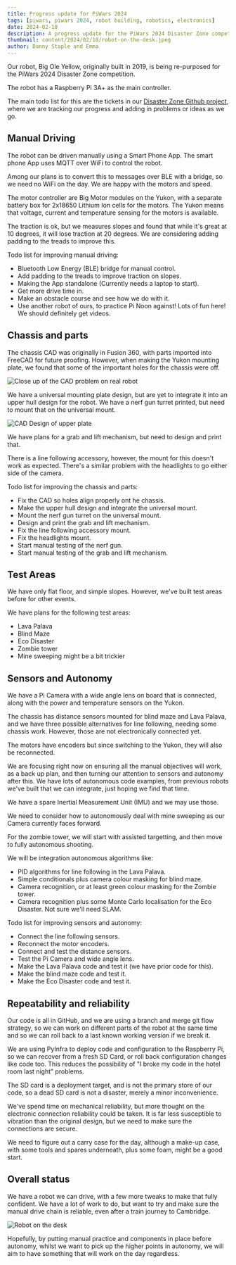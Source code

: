 ```yaml
---
title: Progress update for PiWars 2024
tags: [piwars, piwars 2024, robot building, robotics, electronics]
date: 2024-02-18
description: A progress update for the PiWars 2024 Disaster Zone competition.
thumbnail: content/2024/02/18/robot-on-the-desk.jpeg
author: Danny Staple and Emma
---
```

Our robot, Big Ole Yellow, originally built in 2019, is being re-purposed for the PiWars 2024 Disaster Zone competition.

The robot has a Raspberry Pi 3A+ as the main controller.

The main todo list for this are the tickets in our [Disaster Zone Github project](https://github.com/orionrobots/piwars_2024_disasterzone/issues), where we are tracking our progress and adding in problems or ideas as we go.

## Manual Driving

The robot can be driven manually using a Smart Phone App. The smart phone App uses MQTT over WiFi to control the robot.

Among our plans is to convert this to messages over BLE with a bridge, so we need no WiFi on the day.
We are happy with the motors and speed.

The motor controller are Big Motor modules on the Yukon, with a separate battery box for 2x18650 Lithium Ion cells for the motors. The Yukon means that voltage, current and temperature sensing for the motors is available.

The traction is ok, but we measures slopes and found that while it's great at 10 degrees, it will lose traction at 20 degrees. We are considering adding padding to the treads to improve this.

Todo list for improving manual driving:

- Bluetooth Low Energy (BLE) bridge for manual control.
- Add padding to the treads to improve traction on slopes.
- Making the App standalone (Currently needs a laptop to start).
- Get more drive time in.
- Make an obstacle course and see how we do with it.
- Use another robot of ours, to practice Pi Noon against! Lots of fun here! We should definitely get videos.

## Chassis and parts

The chassis CAD was originally in Fusion 360, with parts imported into FreeCAD for future proofing. However, when making the Yukon mounting plate, we found that some of the important holes for the chassis were off.

![Close up of the CAD problem on real robot](close-up-of-cad-problem.jpeg)

We have a universal mounting plate design, but are yet to integrate it into an upper hull design for the robot. We have a nerf gun turret printed, but need to mount that on the universal mount.

![CAD Design of upper plate](upper-plate-cad.png)

We have plans for a grab and lift mechanism, but need to design and print that.

There is a line following accessory, however, the mount for this doesn't work as expected. There's a similar problem with the headlights to go either side of the camera.

Todo list for improving the chassis and parts:

- Fix the CAD so holes align properly ont he chassis.
- Make the upper hull design and integrate the universal mount.
- Mount the nerf gun turret on the universal mount.
- Design and print the grab and lift mechanism.
- Fix the line following accessory mount.
- Fix the headlights mount.
- Start manual testing of the nerf gun.
- Start manual testing of the grab and lift mechanism.

## Test Areas

We have only flat floor, and simple slopes. However, we've built test areas before for other events.

We have plans for the following test areas:

- Lava Palava
- Blind Maze
- Eco Disaster
- Zombie tower
- Mine sweeping might be a bit trickier

## Sensors and Autonomy

We have a Pi Camera with a wide angle lens on board that is connected, along with the power and temperature sensors on the Yukon.

The chassis has distance sensors mounted for blind maze and Lava Palava, and we have three possible alternatives for line following, needing some chassis work. However, those are not electronically connected yet.

The motors have encoders but since switching to the Yukon, they will also be reconnected.

We are focusing right now on ensuring all the manual objectives will work, as a back up plan, and then turning our attention to sensors and autonomy after this. We have lots of autonomous code examples, from previous robots we've built that we can integrate, just hoping we find that time.

We have a spare Inertial Measurement Unit (IMU) and we may use those.

We need to consider how to autonomously deal with mine sweeping as our Camera currently faces forward.

For the zombie tower, we will start with assisted targetting, and then move to fully autonomous shooting.

We will be integration autonomous algorithms like:

- PID algorithms for line following in the Lava Palava.
- Simple conditionals plus camera colour masking for blind maze.
- Camera recognition, or at least green colour masking for the Zombie tower.
- Camera recognition plus some Monte Carlo localisation for the Eco Disaster. Not sure we'll need SLAM.

Todo list for improving sensors and autonomy:

- Connect the line following sensors.
- Reconnect the motor encoders.
- Connect and test the distance sensors.
- Test the Pi Camera and wide angle lens.
- Make the Lava Palava code and test it (we have prior code for this).
- Make the blind maze code and test it.
- Make the Eco Disaster code and test it.

## Repeatability and reliability

Our code is all in GitHub, and we are using a branch and merge git flow strategy, so we can work on different parts of the robot at the same time and so we can roll back to a last known working version if we break it.

We are using PyInfra to deploy code and configuration to the Raspberry Pi, so we can recover from a fresh SD Card, or roll back configuration changes like code too. This reduces the possibility of "I broke my code in the hotel room last night" problems.

The SD card is a deployment target, and is not the primary store of our code, so a dead SD card is not a disaster, merely a minor inconvenience.

We've spend time on mechanical reliability, but more thought on the electronic connection reliability could be taken. It is far less susceptible to vibration than the original design, but we need to make sure the connections are secure.

We need to figure out a carry case for the day, although a make-up case, with some tools and spares underneath, plus some foam, might be a good start.

## Overall status

We have a robot we can drive, with a few more tweaks to make that fully confident. We have a lot of work to do, but want to try and make sure the manual drive chain is reliable, even after a train journey to Cambridge.

![Robot on the desk](robot-on-the-desk.jpeg)

Hopefully, by putting manual practice and components in place before autonomy, whilst we want to pick up the higher points in autonomy, we will aim to have something that will work on the day regardless.
